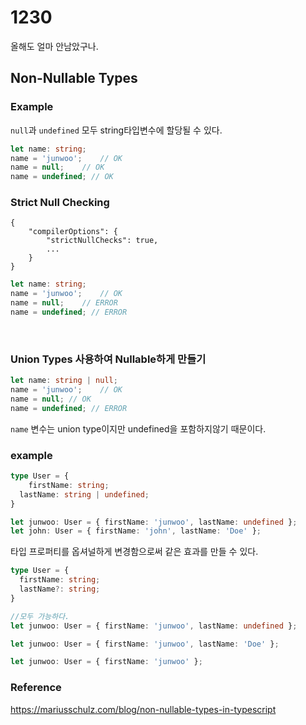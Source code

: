 # 1230

올해도 얼마 안남았구나.



## Non-Nullable Types

### Example

`null`과 `undefined` 모두 string타입변수에 할당될 수 있다.

```typescript
let name: string;
name = 'junwoo';	// OK
name = null;	// OK
name = undefined; // OK
```



### Strict Null Checking

```
{
	"compilerOptions": {
		"strictNullChecks": true,
		...
	}
}
```

```typescript
let name: string;
name = 'junwoo';	// OK
name = null;	// ERROR
name = undefined; // ERROR
```

<br>

### Union Types 사용하여 Nullable하게 만들기

```typescript
let name: string | null;
name = 'junwoo';	// OK
name = null; // OK
name = undefined; // ERROR
```

`name` 변수는 union type이지만 undefined을 포함하지않기 때문이다.

### example

```typescript
type User = {
	firstName: string;
  lastName: string | undefined;
}

let junwoo: User = { firstName: 'junwoo', lastName: undefined };
let john: User = { firstName: 'john', lastName: 'Doe' };
```

타입 프로퍼티를 옵셔널하게 변경함으로써 같은 효과를 만들 수 있다.

```typescript
type User = {
  firstName: string;
  lastName?: string;
}

//모두 가능하다.
let junwoo: User = { firstName: 'junwoo', lastName: undefined };

let junwoo: User = { firstName: 'junwoo', lastName: 'Doe' };

let junwoo: User = { firstName: 'junwoo' };
```





### Reference

https://mariusschulz.com/blog/non-nullable-types-in-typescript


